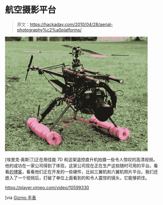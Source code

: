 # 航空摄影平台

> 原文：<https://hackaday.com/2010/04/28/aerial-photography%c2%a0platforms/>

![](img/9302173fcbb6d65ee8ea9bc9b2a8a676.png "aerial-photography-platforms")

[埃里克·奥斯汀]正在用佳能 7D 和这架遥控直升机拍摄一些令人惊叹的高清视频。他的成功在一家公司得到了体现，这家公司现在正在生产这些随时可用的平台。看看[的博客](http://www.photoshipone.com/blog/blog.html)，看看他们正在开发的一些硬件，比如三翼机和六翼机照片平台。我们还嵌入了一个视频后，打破了单位上面看到的和令人震惊的镜头，它能够抓住。

<https://player.vimeo.com/video/10599330>

</div> <p>[via <a href="http://www.gizmowatch.com/entry/diy-canon-dslr-equipped-rc-helicopter-for-dirt-cheap-aerial-photography/" target="_blank"> Gizmo 手表</a></p> </body> </html>